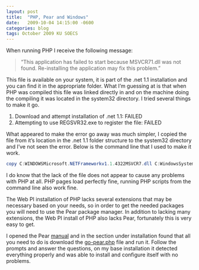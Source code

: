 ```yaml
---
layout: post
title:  "PHP, Pear and Windows"
date:   2009-10-04 14:15:00 -0600
categories: blog
tags: October 2009 KU SOECS
---
```

When running PHP I receive the following message:

> “This application has failed to start because MSVCR71.dll was not found. Re-installing the application may fix this problem.”

This file is available on your system, it is part of the .net 1.1 installation and you can find it in the appropriate folder. What I’m guessing at is that when PHP was compiled this file was linked directly in and on the machine doing the compiling it was located in the system32 directory. I tried several things to make it go.

1. Download and attempt installation of .net 1.1: FAILED
2. Attempting to use REGSVR32.exe to register the file: FAILED

What appeared to make the error go away was much simpler, I copied the file from it’s location in the .net 1.1 folder structure to the system32 directory and I’ve not seen the error. Below is the command line that I used to make it work.

``` powershell
copy C:WINDOWSMicrosoft.NETFrameworkv1.1.4322MSVCR7.dll C:WindowsSystem32
```

I do know that the lack of the file does not appear to cause any problems with PHP at all. PHP pages load perfectly fine, running PHP scripts from the command line also work fine.

The Web PI installation of PHP lacks several extensions that may be necessary based on your needs, so in order to get the needed packages you will need to use the Pear package manager. In addition to lacking many extensions, the Web PI install of PHP also lacks Pear, fortunately this is very easy to get.

I opened the Pear [manual](http://pear.php.net/manual/) and in the section under installation found that all you need to do is download the [go-pear.php](http://pear.php.net/go-pear) file and run it. Follow the prompts and answer the questions, on my base installation it detected everything properly and was able to install and configure itself with no problems.
